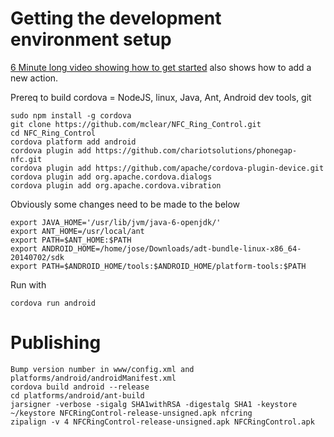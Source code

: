 # Getting the development environment setup

[6 Minute long video showing how to get started](https://www.youtube.com/watch?v=xirlKmCo7KA&list=UUdbzIfrpmzGCJ2j1LjqW9Gw) also shows how to add a new action.

Prereq to build cordova = NodeJS, linux, Java, Ant, Android dev tools, git

```
sudo npm install -g cordova
git clone https://github.com/mclear/NFC_Ring_Control.git
cd NFC_Ring_Control
cordova platform add android
cordova plugin add https://github.com/chariotsolutions/phonegap-nfc.git
cordova plugin add https://github.com/apache/cordova-plugin-device.git
cordova plugin add org.apache.cordova.dialogs
cordova plugin add org.apache.cordova.vibration
```
Obviously some changes need to be made to the below

```
export JAVA_HOME='/usr/lib/jvm/java-6-openjdk/'
export ANT_HOME=/usr/local/ant
export PATH=$ANT_HOME:$PATH
export ANDROID_HOME=/home/jose/Downloads/adt-bundle-linux-x86_64-20140702/sdk
export PATH=$ANDROID_HOME/tools:$ANDROID_HOME/platform-tools:$PATH
```

Run with
```
cordova run android
```

# Publishing
```
Bump version number in www/config.xml and platforms/android/androidManifest.xml
cordova build android --release
cd platforms/android/ant-build
jarsigner -verbose -sigalg SHA1withRSA -digestalg SHA1 -keystore ~/keystore NFCRingControl-release-unsigned.apk nfcring
zipalign -v 4 NFCRingControl-release-unsigned.apk NFCRingControl.apk
```
